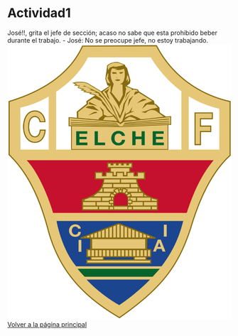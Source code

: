 # Actividad1
José!!, grita el jefe de sección; acaso no sabe que esta prohibido beber durante el trabajo. - José: No se preocupe jefe, no estoy trabajando. 
![Escudo del Elche MUCHO ELCHE](/1200px-Elche_CF_logo.svg.png)
[Volver a la página principal](READ.md)
